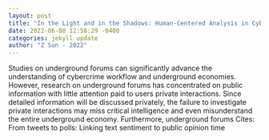 ```yaml
--- 
layout: post 
title: "In the Light and in the Shadows: Human-Centered Analysis in Cybercrime" 
date: 2022-06-08 12:58:29 -0400 
categories: jekyll update 
author: "Z Sun - 2022" 
--- 
```

Studies on underground forums can significantly advance the understanding of cybercrime workflow and underground economies. However, research on underground forums has concentrated on public information with little attention paid to users private interactions. Since detailed information will be discussed privately, the failure to investigate private interactions may miss critical intelligence and even misunderstand the entire underground economy. Furthermore, underground forums Cites: From tweets to polls: Linking text sentiment to public opinion time